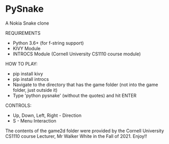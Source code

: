 # PySnake

A Nokia Snake clone

REQUIREMENTS

- Python 3.6+ (for f-string support)
- KIVY Module
- INTROCS Module (Cornell University CS1110 course module)

HOW TO PLAY:

- pip install kivy
- pip install introcs
- Navigate to the directory that has the game folder (not into the game folder, just outside it)
- Type 'python pysnake' (without the quotes) and hit ENTER

CONTROLS:

- Up, Down, Left, Right - Direction
- S - Menu Interaction

The contents of the game2d folder were provided by the Cornell University CS1110 course Lecturer, Mr Walker White in the Fall of 2021.
Enjoy!!
